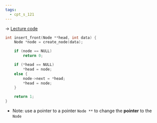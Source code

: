 ```yaml
---
tags:
  - cpt_s_121
---
```


-> [Lecture code](https://github.com/mathletedev/cpt_s/blob/main/121/lectures/2023-12-01)

```c
int insert_front(Node **head, int data) {
	Node *node = create_node(data);

	if (node == NULL)
		return 0;

	if (*head == NULL)
		*head = node;
	else {
		node->next = *head;
		*head = node;
	}

	return 1;
}
```

- Note: use a pointer to a pointer `Node **` to change the **pointer** to the `Node`